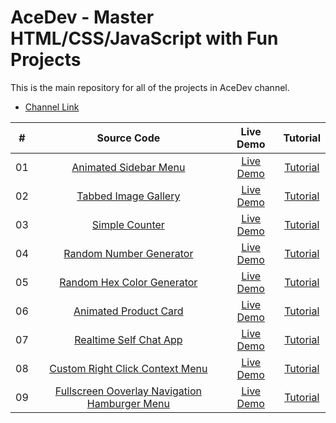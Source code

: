 # AceDev - Master HTML/CSS/JavaScript with Fun Projects


This is the main repository for all of the projects in AceDev channel.

- [Channel Link](https://www.youtube.com/channel/UC7J9JiVaI959e2VbRhsDopQ)

|  #  |        Source Code        |  Live Demo  | Tutorial  |
|:---:|           :---:           |    :---:    | :---:   |
| 01  |   [Animated Sidebar Menu](https://github.com/bjmczhang/Master-HTML-CSS-JavaScript-with-Fun-Projects/tree/main/animated-responsive-sidebar-menu)   |  [Live Demo](https://acedev.vercel.app/animated-responsive-sidebar-menu/index.html)  |    [Tutorial](https://youtu.be/bHKB6GaxPSg) |
| 02 | [Tabbed Image Gallery](https://github.com/bjmczhang/Master-HTML-CSS-JavaScript-with-Fun-Projects/tree/main/tabbed-image-gallery) | [Live Demo](https://acedev.vercel.app/tabbed-image-gallery/index.html) | [Tutorial](https://www.youtube.com/watch?v=UBvqyn81kgs)|
| 03 | [Simple Counter](https://github.com/bjmczhang/Master-HTML-CSS-JavaScript-with-Fun-Projects/tree/main/simple-counter) | [Live Demo](https://acedev.vercel.app/simple-counter/index.html) | [Tutorial](https://www.youtube.com/watch?v=9rYCzKhb4Ak)|
| 04 | [Random Number Generator](https://github.com/bjmczhang/Master-HTML-CSS-JavaScript-with-Fun-Projects/tree/main/random-number-generator) | [Live Demo](https://acedev.vercel.app/random-number-generator/index.html) | [Tutorial](https://www.youtube.com/watch?v=xlytkS0OzFw)|
| 05 | [Random Hex Color Generator](https://github.com/bjmczhang/Master-HTML-CSS-JavaScript-with-Fun-Projects/tree/main/random-hex-color-generator) | [Live Demo](https://acedev.vercel.app/random-hex-color-generator/index.html) | [Tutorial](https://www.youtube.com/watch?v=tzwftqAXzK0)|
| 06 | [Animated Product Card](https://github.com/bjmczhang/Master-HTML-CSS-JavaScript-with-Fun-Projects/tree/main/animated-product-card) | [Live Demo](https://acedev.vercel.app/animated-product-card/index.html) | [Tutorial](https://www.youtube.com/watch?v=MJ__gFRVj3E)|
| 07 | [Realtime Self Chat App](https://github.com/bjmczhang/Master-HTML-CSS-JavaScript-with-Fun-Projects/tree/main/realtime-self-chat-app) | [Live Demo](https://acedev.vercel.app/realtime-self-chat-app/index.html) | [Tutorial](https://www.youtube.com/watch?v=UNLtY04DOms)|
| 08 | [Custom Right Click Context Menu](https://github.com/bjmczhang/Master-HTML-CSS-JavaScript-with-Fun-Projects/tree/main/custom-right-click-context-menu) | [Live Demo](https://acedev.vercel.app/custom-right-click-context-menu/index.html) | [Tutorial](https://www.youtube.com/watch?v=gTl6ZodKJTA)|
| 09 | [Fullscreen Ooverlay Navigation Hamburger Menu](https://github.com/bjmczhang/Master-HTML-CSS-JavaScript-with-Fun-Projects/tree/main/fullscreen-overlay-navigation-hamburger-menu) | [Live Demo](https://acedev.vercel.app/fullscreen-overlay-navigation-hamburger-menu/index.html) | [Tutorial](https://www.youtube.com/watch?v=Ilo4vO-t2_A)|
